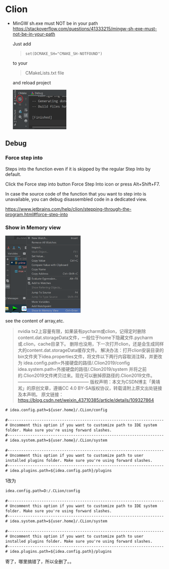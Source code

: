# Clion

* MinGW sh.exe must NOT be in your path
  <https://stackoverflow.com/questions/41333215/mingw-sh-exe-must-not-be-in-your-path>

  

  Just add

  > ```
  > set(DCMAKE_SH="CMAKE_SH-NOTFOUND")
  > ```

  to your

  > CMakeLists.txt file

  and reload project

  <img src="img/image-20220321171451442.png" alt="image-20220321171451442" style="zoom:33%;" />

## Debug

### Force step into

Steps into the function even if it is skipped by the regular Step Into by default.

Click the Force step into button Force Step Into icon or press Alt+Shift+F7.

In case the source code of the function that you want to step into is unavailable, you can debug disassembled code in a dedicated view.

<https://www.jetbrains.com/help/clion/stepping-through-the-program.html#force-step-into>

### Show in Memory view

<img src="img/image-20220421123109948.png" alt="image-20220421123109948" style="zoom: 33%;" />

see the content of array,etc.

>   nvidia tx2上容量有限，如果装有pycharm或clion，记得定时删除content.dat.storageData文件，一般位于home下隐藏文件.pycharm或.clion，cache目录下。
>   删除也没用，下一次打开clion，还是会生成同样大的content.dat.storageData缓存文件。
>   解决办法：打开clion安装目录的bin文件夹下idea.properties文件，将文件以下两行内容取消注释，并更改为
>   idea.config.path=外接硬盘的路径/.Clion2019/config
>   idea.system.path=外接硬盘的路径/.Clion2019/system
>   并将之前的.Clion2019文件拷贝过来。现在可以删掉原路径的.Clion2019文件。
>   ————————————————
>   版权声明：本文为CSDN博主「黄靖淞」的原创文章，遵循CC 4.0 BY-SA版权协议，转载请附上原文出处链接及本声明。
>   原文链接：https://blog.csdn.net/weixin_43710385/article/details/109327864

```
# idea.config.path=${user.home}/.CLion/config

#---------------------------------------------------------------------
# Uncomment this option if you want to customize path to IDE system folder. Make sure you're using forward slashes.
#---------------------------------------------------------------------
# idea.system.path=${user.home}/.CLion/system

#---------------------------------------------------------------------
# Uncomment this option if you want to customize path to user installed plugins folder. Make sure you're using forward slashes.
#---------------------------------------------------------------------
# idea.plugins.path=${idea.config.path}/plugins
```

1改为

```
idea.config.path=D:/.CLion/config

#---------------------------------------------------------------------
# Uncomment this option if you want to customize path to IDE system folder. Make sure you're using forward slashes.
#---------------------------------------------------------------------
# idea.system.path=${user.home}/.CLion/system

#---------------------------------------------------------------------
# Uncomment this option if you want to customize path to user installed plugins folder. Make sure you're using forward slashes.
#---------------------------------------------------------------------
# idea.plugins.path=${idea.config.path}/plugins
```

寄了，哪里搞错了，所以全删了。。
